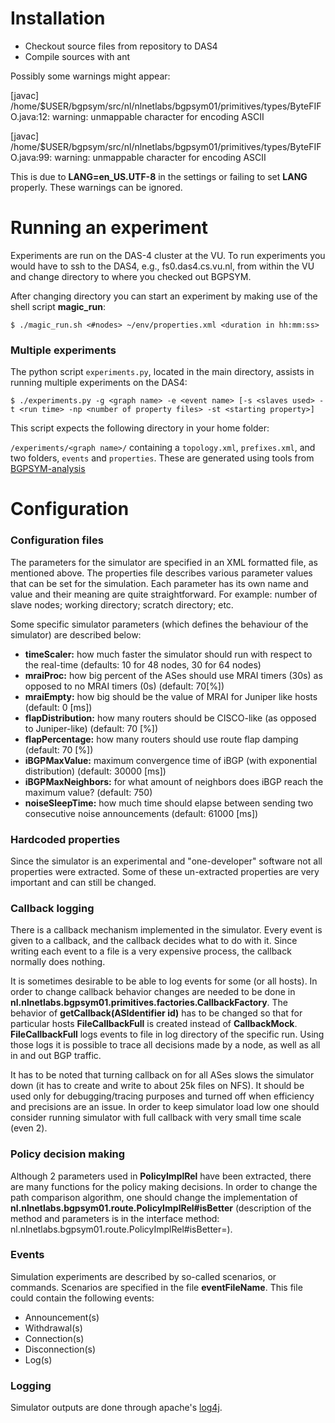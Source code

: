 # Installation

* Checkout source files from repository to DAS4
* Compile sources with ant

Possibly some warnings might appear: 

[javac] /home/$USER/bgpsym/src/nl/nlnetlabs/bgpsym01/primitives/types/ByteFIFO.java:12: warning: unmappable character for encoding ASCII


[javac] /home/$USER/bgpsym/src/nl/nlnetlabs/bgpsym01/primitives/types/ByteFIFO.java:99: warning: unmappable character for encoding ASCII

This is due to **LANG=en_US.UTF-8** in the settings or failing to set **LANG** properly. These warnings can be ignored.

# Running an experiment

Experiments are run on the DAS-4 cluster at the VU. To run experiments you would have to ssh to the DAS4, e.g., fs0.das4.cs.vu.nl, from within the VU and change directory to where you checked out BGPSYM.

After changing directory you can start an experiment by making use of the shell script **magic_run**:

`$ ./magic_run.sh <#nodes> ~/env/properties.xml <duration in hh:mm:ss>`

### Multiple experiments

The python script `experiments.py`, located in the main directory, assists in running multiple experiments on the DAS4:

`$ ./experiments.py -g <graph name> -e <event name> [-s <slaves used> -t <run time> -np <number of property files> -st <starting property>]`

This script expects the following directory in your home folder:

`/experiments/<graph name>/` containing a `topology.xml`, `prefixes.xml`, and two folders, `events` and `properties`. These are generated using tools from [BGPSYM-analysis](https://gitlab.nlnetlabs.nl/Rattleshirt/bgpsym-analysis/)

# Configuration

### Configuration files

The parameters for the simulator are specified in an XML formatted file, as mentioned above.
The properties file describes various parameter values that can be set for the simulation.
Each parameter has its own name and value and their meaning are quite straightforward. For example: number of slave nodes; working directory; scratch directory; etc.

Some specific simulator parameters (which defines the behaviour of the simulator) are described below:

* **timeScaler:** how much faster the simulator should run with respect to the real-time (defaults: 10 for 48 nodes, 30 for 64 nodes)
* **mraiProc:** how big percent of the ASes should use MRAI timers (30s) as opposed to no MRAI timers (0s) (default: 70[%])
* **mraiEmpty:** how big should be the value of MRAI for Juniper like hosts (default: 0 [ms]) 
* **flapDistribution:** how many routers should be CISCO-like (as opposed to Juniper-like) (default: 70 [%]) 
* **flapPercentage:** how many routers should use route flap damping (default: 70 [%]) 
* **iBGPMaxValue:** maximum convergence time of iBGP (with exponential distribution) (default: 30000 [ms]) 
* **iBGPMaxNeighbors:** for what amount of neighbors does iBGP reach the maximum value? (default: 750) 
* **noiseSleepTime:** how much time should elapse between sending two consecutive noise announcements (default: 61000 [ms])

### Hardcoded properties
Since the simulator is an experimental and "one-developer" software not all properties were extracted. Some of these un-extracted properties are very important and can still be changed.

### Callback logging
There is a callback mechanism implemented in the simulator.
Every event is given to a callback, and the callback decides what to do with it.
Since writing each event to a file is a very expensive process, the callback normally does nothing. 

It is sometimes desirable to be able to log events for some (or all hosts).
In order to change callback behavior changes are needed to be done in **nl.nlnetlabs.bgpsym01.primitives.factories.CallbackFactory**.
The behavior of **getCallback(ASIdentifier id)** has to be changed so that for particular hosts **FileCallbackFull** is created instead of **CallbackMock**.
**FileCallbackFull** logs events to file in log directory of the specific run.
Using those logs it is possible to trace all decisions made by a node, as well as all in and out BGP traffic. 

It has to be noted that turning callback on for all ASes slows the simulator down (it has to create and write to about 25k files on NFS).
It should be used only for debugging/tracing purposes and turned off when efficiency and precisions are an issue.
In order to keep simulator load low one should consider running simulator with full callback with very small time scale (even 2).

### Policy decision making
Although 2 parameters used in **PolicyImplRel** have been extracted, there are many functions for the policy making decisions.
In order to change the path comparison algorithm, one should change the implementation of **nl.nlnetlabs.bgpsym01.route.PolicyImplRel#isBetter** (description of the method and parameters is in the interface method: nl.nlnetlabs.bgpsym01.route.PolicyImplRel#isBetter=).

### Events

Simulation experiments are described by so-called scenarios, or commands. Scenarios are specified in the file **eventFileName**. This file could contain the following events:

* Announcement(s)
* Withdrawal(s)
* Connection(s)
* Disconnection(s)
* Log(s)

### Logging

Simulator outputs are done through apache's [log4j](http://logging.apache.org/log4j/).
